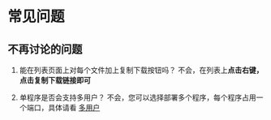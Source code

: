# 常见问题

## 不再讨论的问题

1. 能在列表页面上对每个文件加上复制下载按钮吗？
   不会，在列表上**点击右键，点击复制下载链接即可**

2. 单程序是否会支持多用户？
   不会，您可以选择部署多个程序，每个程序占用一个端口，具体请看 [多用户](./multi-account)